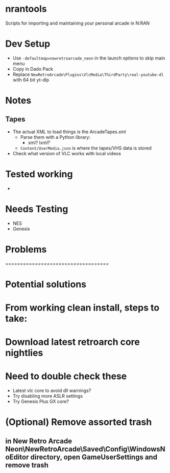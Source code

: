 # nrantools
Scripts for importing and maintaining your personal arcade in N:RAN

# Dev Setup
- Use `-defaultmap=newretroarcade_neon` in the launch options to skip main menu
- Copy in Dado Pack
- Replace `NewRetroArcade\Plugins\VlcMedia\ThirdParty\real-youtube-dl` with 64 bit yt-dlp

# Notes
## Tapes
- The actual XML to load things is the ArcadeTapes.xml
    - Parse them with a Python library:
        - xml? lxml?
    - `Content/UserMedia.json` is where the tapes/VHS data is stored
- Check what version of VLC works with local videos

# Tested working
- 

# Needs Testing
- NES
- Genesis



# Problems


===================================
# Potential solutions
# From working clean install, steps to take:

# Download latest retroarch core nightlies


# Need to double check these
- Latest vlc core to avoid dll warnings?
- Try disabling more ASLR settings
- Try Genesis Plus GX core?

# (Optional) Remove assorted trash
## in New Retro Arcade Neon\NewRetroArcade\Saved\Config\WindowsNoEditor directory, open GameUserSettings and remove trash


